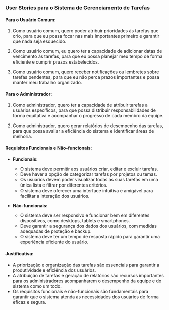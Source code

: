 ### User Stories para o Sistema de Gerenciamento de Tarefas

#### Para o Usuário Comum:
1. Como usuário comum, quero poder atribuir prioridades às tarefas que crio, para que eu possa focar nas mais importantes primeiro e garantir que nada seja esquecido.
   
2. Como usuário comum, eu quero ter a capacidade de adicionar datas de vencimento às tarefas, para que eu possa planejar meu tempo de forma eficiente e cumprir prazos estabelecidos.
   
3. Como usuário comum, quero receber notificações ou lembretes sobre tarefas pendentes, para que eu não perca prazos importantes e possa manter meu trabalho organizado.

#### Para o Administrador:
1. Como administrador, quero ter a capacidade de atribuir tarefas a usuários específicos, para que possa distribuir responsabilidades de forma equitativa e acompanhar o progresso de cada membro da equipe.
   
2. Como administrador, quero gerar relatórios de desempenho das tarefas, para que possa avaliar a eficiência do sistema e identificar áreas de melhoria.

#### Requisitos Funcionais e Não-funcionais:
- **Funcionais:**
   - O sistema deve permitir aos usuários criar, editar e excluir tarefas.
   - Deve haver a opção de categorizar tarefas por projetos ou temas.
   - Os usuários devem poder visualizar todas as suas tarefas em uma única lista e filtrar por diferentes critérios.
   - O sistema deve oferecer uma interface intuitiva e amigável para facilitar a interação dos usuários.

- **Não-funcionais:**
   - O sistema deve ser responsivo e funcionar bem em diferentes dispositivos, como desktops, tablets e smartphones.
   - Deve garantir a segurança dos dados dos usuários, com medidas adequadas de proteção e backup.
   - O sistema deve ter um tempo de resposta rápido para garantir uma experiência eficiente do usuário.

#### Justificativa:
- A priorização e organização das tarefas são essenciais para garantir a produtividade e eficiência dos usuários.
- A atribuição de tarefas e geração de relatórios são recursos importantes para os administradores acompanharem o desempenho da equipe e do sistema como um todo.
- Os requisitos funcionais e não-funcionais são fundamentais para garantir que o sistema atenda às necessidades dos usuários de forma eficaz e segura.